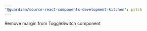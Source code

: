```yaml
---
'@guardian/source-react-components-development-kitchen': patch
---
```


Remove margin from ToggleSwitch component

